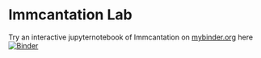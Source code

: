 # Immcantation Lab

Try an interactive jupyternotebook of Immcantation on [mybinder.org](mybinder.org) here 
[![Binder](https://mybinder.org/badge_logo.svg)](https://mybinder.org/v2/gh/immcantation/immcantation-lab/master)


